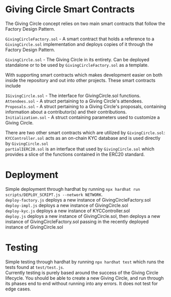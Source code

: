 # Giving Circle Smart Contracts

The Giving Circle concept relies on two main smart contracts that follow the Factory Design Pattern.

`GivingCircleFactory.sol` - A smart contract that holds a reference to a `GivingCircle.sol` implementation and deploys copies of it through the Factory Design Pattern.

`GivingCircle.sol` - The Giving Circle in its entirety. Can be deployed standalone or to be used by `GivingCircleFactory.sol` as a template.

With supporting smart contracts which makes development easier on both inside the repository and out into other projects.
These smart contracts include

`IGivingCircle.sol` - The interface for GivingCircle.sol functions.  
`Attendees.sol` - A struct pertaining to a Giving Circle's attendees.  
`Proposals.sol` - A struct pertaining to a Giving Circle's proposals, containing information about a contributor(s) and their contributions.  
`Initialization.sol` - A struct containing parameters used to customize a Giving Circle.  

There are two other smart contracts which are utilized by `GivingCircle.sol`:  
`KYCController.sol` acts as an on-chain KYC database and is used directly by `GivingCircle.sol`  
`partialIERC20.sol` is an interface that used by `GivingCircle.sol` which provides a slice of the functions contained in the ERC20 standard.   

# Deployment
Simple deployment through hardhat by running `npx hardhat run scripts/DEPLOY_SCRIPT.js --network NETWORK`.   
`deploy-factory.js` deploys a new instance of GivingCircleFactory.sol  
`deploy-impl.js` deploys a new instance of GivingCircle.sol  
`deploy-kyc.js` deploys a new instance of KYCController.sol  
`deploy.js` deploys a new instance of GivingCircle.sol, then deploys a new instance of GivingCircleFactory.sol passing in the recently deployed instance of GivingCircle.sol  

# Testing
Simple testing through hardhat by running `npx hardhat test` which runs the tests found at `test/test.js`.   
Currently testing is purely based around the success of the Giving Circle lifecycle. You should be able to create a new Giving Circle, and run through its phases end to end without running into any errors. It does not test for edge cases.  